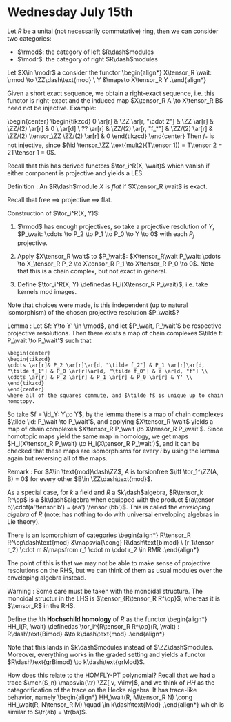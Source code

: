 # Wednesday July 15th

Let $R$ be a unital (not necessarily commutative) ring, then we can consider two categories:

- $\rmod$: the category of left $R\dash$modules
- $\modr$: the category of right $R\dash$modules

Let $X\in \modr$ a consider the functor
\begin{align*}
X\tensor_R \wait: \rmod \to \ZZ\dash\text{mod} \\
Y &\mapsto X\tensor_R Y
.\end{align*}

Given a short exact sequence, we obtain a right-exact sequence, i.e. this functor is right-exact and the induced map $X\tensor_R A \to X\tensor_R B$ need not be injective.
Example:

\begin{center}
\begin{tikzcd}
0 \ar[r] & \ZZ \ar[r, "\cdot 2"] & \ZZ \ar[r] & \ZZ/(2) \ar[r] & 0 \\
\ar[d] \\
?? \ar[r] & \ZZ/(2) \ar[r, "f_*"] & \ZZ/(2) \ar[r] & \ZZ/(2) \tensor_\ZZ \ZZ/(2) \ar[r] & 0
\end{tikzcd}
\end{center}
Then $f_*$ is not injective, since $(\id \tensor_\ZZ \text{mult2}(T\tensor 1)) = T\tensor 2 = 2T\tensor 1 = 0$.

Recall that this has derived functors $\tor_i^R(X, \wait)$ which vanish if either component is projective and yields a LES.

Definition
: An $R\dash$module $X$ is *flat* if $X\tensor_R \wait$ is exact.


Recall that free $\implies$ projective $\implies$ flat.

Construction of $\tor_i^R(X, Y)$:

1. $\rmod$ has enough projectives, so take a projective resolution of $Y$, $P_\wait: \cdots \to P_2 \to P_1 \to P_0 \to Y \to 0$ with each $P_j$ projective.
2. Apply $X\tensor_R \wait$ to $P_\wait$: $X\tensor_R\wait P_\wait: \cdots \to X_\tensor_R P_2 \to X\tensor_R P_1 \to X\tensor_R P_0 \to 0$. 
  Note that this is a chain complex, but not exact in general.

3. Define $\tor_i^R(X, Y) \definedas H_i(X\tensor_R P_\wait)$, i.e. take kernels mod images.

Note that choices were made, is this independent (up to natural isomorphism) of the chosen projective resolution $P_\wait$?

Lemma
:   Let $f: Y\to Y' \in \rmod$, and let $P_\wait, P_\wait'$ be respective projective resolutions.
    Then there exists a map of chain complexes $\tilde f: P_\wait \to P_\wait'$ such that

    \begin{center}
    \begin{tikzcd}
    \cdots \ar[r]& P_2 \ar[r]\ar[d, "\tilde f_2"] & P_1 \ar[r]\ar[d, "\tilde f_1"] & P_0 \ar[r]\ar[d, "\tilde f_0"] & Y \ar[d, "f"] \\
    \cdots \ar[r] & P_2 \ar[r] & P_1 \ar[r] & P_0 \ar[r] & Y' \\
    \end{tikzcd}
    \end{center}
    where all of the squares commute, and $\tilde f$ is unique up to chain homotopy.

So take $f = \id_Y: Y\to Y$, by the lemma there is a map of chain complexes $\tilde \id: P_\wait \to P_\wait'$, and applying $X\tensor_R \wait$ yields a map of chain complexes $X\tensor_R P_\wait \to X\tensor_R P_\wait'$.
Since homotopic maps yield the same map in homology, we get maps $H_i(X\tensor_R P_\wait) \to H_i(X\tensor_R P_\wait')$, and it can be checked that these maps are isomorphisms for every $i$ by using the lemma again but reversing all of the maps.

Remark
: For $A\in \text{mod}\dash\ZZ$, $A$ is torsionfree $\iff \tor_1^\ZZ(A, B) = 0$ for every other $B\in \ZZ\dash\text{mod}$.

As a special case, for $k$ a field and $R$ a $k\dash$algebra, $R\tensor_k R^\op$ is a $k\dash$algebra when equipped with the product $(a\tensor b)\cdot(a'\tensor b') = (aa') \tensor (bb')$.
This is called the *enveloping algebra* of $R$ (note: has nothing to do with universal enveloping algebras in Lie theory).

There is an isomorphism of categories
\begin{align*}
R\tensor_R R^\op\dash\text{mod} &\mapsvia{\cong} R\dash\text{bimod} \\
(r_1\tensor r_2) \cdot m &\mapsfrom
r_1 \cdot m \cdot r_2 \in RMR 
.\end{align*}

The point of this is that we may not be able to make sense of projective resolutions on the RHS, but we can think of them as usual modules over the enveloping algebra instead.

Warning
: Some care must be taken with the monoidal structure.
  The monoidal structur in the LHS is $\tensor_{R\tensor_R R^\op}$, whereas it is $\tensor_R$ in the RHS.

Define the $i$th **Hochschild homology** of $R$ as the functor
\begin{align*}
HH_i(R, \wait) \definedas \tor_i^{R\tensor_R R^\op}(R, \wait) : R\dash\text{Bimod} &\to k\dash\text{mod}
.\end{align*}

Note that this lands in $k\dash$modules instead of $\ZZ\dash$modules.
Moreover, everything works in the graded setting and yields a functor $R\dash\text{grBimod} \to k\dash\text{grMod}$.

How does this relate to the HOMFLY-PT polynomial?
Recall that we had a trace $\mch(S_n) \mapsvia{\tr}  \ZZ[ v, v\inv]$, and we think of $HH$ as the categorification of the trace on the Hecke algebra.
It has trace-like behavior, namely
\begin{align*}
HH_\wait(R, M\tensor_R N) \cong HH_\wait(R, N\tensor_R M) \quad \in k\dash\text{Mod}
,\end{align*}
which is similar to $\tr(ab) = \tr(ba)$.
